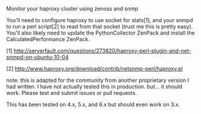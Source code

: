 Monitor your haproxy cluster using zenoss and snmp

You'll need to configure haproxy to use socket for stats[1], and your snmpd to run a perl script[2] to read from that socket (trust me this is pretty easy). You'll also likely need to update the PythonCollector ZenPack and install the CalculatedPerformance ZenPack.

[1] http://serverfault.com/questions/273820/haproxy-perl-plugin-and-net-snmpd-on-ubuntu-10-04

[2] http://www.haproxy.org/download/contrib/netsnmp-perl/haproxy.pl

note: this is adapted for the community from another proprietary version I had written. I have not actually tested this in production. but... it should work. Please test and submit issues or pull requests.



This has been tested on 4.x, 5.x, and 6.x but should even work on 3.x.
